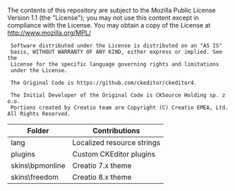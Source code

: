   The contents of this repository are subject to the Mozilla Public License
     Version 1.1 (the "License"); you may not use this content except in
     compliance with the License. You may obtain a copy of the License at
     http://www.mozilla.org/MPL/

     Software distributed under the License is distributed on an "AS IS"
     basis, WITHOUT WARRANTY OF ANY KIND, either express or implied. See the
     License for the specific language governing rights and limitations
     under the License.

     The Original Code is https://github.com/ckeditor/ckeditor4.

     The Initial Developer of the Original Code is CKSource Holding sp. z o.o.
     Portions created by Creatio team are Copyright (C) Creatio EMEA, Ltd. All Rights Reserved.

| Folder | Contributions |
|--------|-------------|
| lang | Localized resource strings | 
| plugins | Custom CKEditor plugins |
| skins\bpmonline | Creatio 7.x theme |
| skins\freedom | Creatio 8.x theme |
